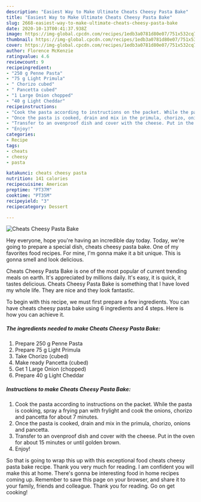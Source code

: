 ```yaml
---
description: "Easiest Way to Make Ultimate Cheats Cheesy Pasta Bake"
title: "Easiest Way to Make Ultimate Cheats Cheesy Pasta Bake"
slug: 2668-easiest-way-to-make-ultimate-cheats-cheesy-pasta-bake
date: 2020-10-13T00:41:37.938Z
image: https://img-global.cpcdn.com/recipes/1edb3a0781d80e07/751x532cq70/cheats-cheesy-pasta-bake-recipe-main-photo.jpg
thumbnail: https://img-global.cpcdn.com/recipes/1edb3a0781d80e07/751x532cq70/cheats-cheesy-pasta-bake-recipe-main-photo.jpg
cover: https://img-global.cpcdn.com/recipes/1edb3a0781d80e07/751x532cq70/cheats-cheesy-pasta-bake-recipe-main-photo.jpg
author: Florence McKenzie
ratingvalue: 4.6
reviewcount: 9
recipeingredient:
- "250 g Penne Pasta"
- "75 g Light Primula"
- " Chorizo cubed"
- " Pancetta cubed"
- "1 Large Onion chopped"
- "40 g Light Cheddar"
recipeinstructions:
- "Cook the pasta according to instructions on the packet. While the pasta is cooking, spray a frying pan with frylight and cook the onions, chorizo and pancetta for about 7 minutes."
- "Once the pasta is cooked, drain and mix in the primula, chorizo, onions and pancetta."
- "Transfer to an ovenproof dish and cover with the cheese. Put in the oven for about 15 minutes or until golden brown."
- "Enjoy!"
categories:
- Recipe
tags:
- cheats
- cheesy
- pasta

katakunci: cheats cheesy pasta 
nutrition: 141 calories
recipecuisine: American
preptime: "PT37M"
cooktime: "PT35M"
recipeyield: "3"
recipecategory: Dessert

---
```



![Cheats Cheesy Pasta Bake](https://img-global.cpcdn.com/recipes/1edb3a0781d80e07/751x532cq70/cheats-cheesy-pasta-bake-recipe-main-photo.jpg)

Hey everyone, hope you're having an incredible day today. Today, we're going to prepare a special dish, cheats cheesy pasta bake. One of my favorites food recipes. For mine, I'm gonna make it a bit unique. This is gonna smell and look delicious.



Cheats Cheesy Pasta Bake is one of the most popular of current trending meals on earth. It's appreciated by millions daily. It's easy, it is quick, it tastes delicious. Cheats Cheesy Pasta Bake is something that I have loved my whole life. They are nice and they look fantastic.


To begin with this recipe, we must first prepare a few ingredients. You can have cheats cheesy pasta bake using 6 ingredients and 4 steps. Here is how you can achieve it.

<!--inarticleads1-->

##### The ingredients needed to make Cheats Cheesy Pasta Bake:

1. Prepare 250 g Penne Pasta
1. Prepare 75 g Light Primula
1. Take  Chorizo (cubed)
1. Make ready  Pancetta (cubed)
1. Get 1 Large Onion (chopped)
1. Prepare 40 g Light Cheddar




<!--inarticleads2-->

##### Instructions to make Cheats Cheesy Pasta Bake:

1. Cook the pasta according to instructions on the packet. While the pasta is cooking, spray a frying pan with frylight and cook the onions, chorizo and pancetta for about 7 minutes.
1. Once the pasta is cooked, drain and mix in the primula, chorizo, onions and pancetta.
1. Transfer to an ovenproof dish and cover with the cheese. Put in the oven for about 15 minutes or until golden brown.
1. Enjoy!




So that is going to wrap this up with this exceptional food cheats cheesy pasta bake recipe. Thank you very much for reading. I am confident you will make this at home. There's gonna be interesting food in home recipes coming up. Remember to save this page on your browser, and share it to your family, friends and colleague. Thank you for reading. Go on get cooking!
